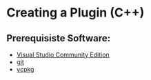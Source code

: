 # Creating a Plugin (C++)

## Prerequisiste Software:
   - [Visual Studio Community Edition](https://visualstudio.microsoft.com/vs/community/)
   - [git](https://git-scm.com/downloads)
   - [vcpkg](https://github.com/microsoft/vcpkg)
